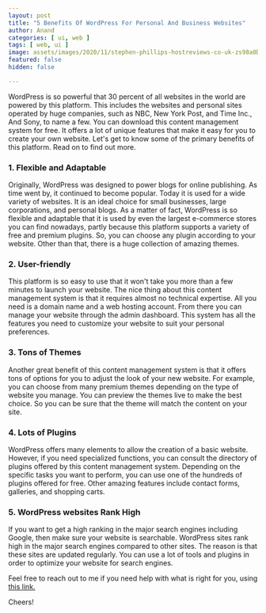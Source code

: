 ```yaml
---
layout: post
title: "5 Benefits Of WordPress For Personal And Business Websites"
author: Anand
categories: [ ui, web ]
tags: [ web, ui ]
image: assets/images/2020/11/stephen-phillips-hostreviews-co-uk-zs98a0DtKL4-unsplash.jpg
featured: false
hidden: false

---
```



WordPress is so powerful that 30 percent of all websites in the world are powered by this platform.  This includes the websites and personal sites operated by huge companies, such as NBC, New York Post, and Time Inc., And Sony, to name a few. You can download this content management system for free. It offers a lot of unique features that make it easy for you to create your own website. Let's get to know some of the primary benefits of this platform. Read on to find out more.

### 1. Flexible and Adaptable

Originally, WordPress was designed to power blogs for online publishing. As time went by, it continued to become popular. Today it is used for a wide variety of websites. It is an ideal choice for small businesses, large corporations, and personal blogs. As a matter of fact, WordPress is so flexible and adaptable that it is used by even the largest e-commerce stores you can find nowadays, partly because this platform supports a variety of free and premium plugins. So, you can choose any plugin according to your website. Other than that, there is a huge collection of amazing themes.

### 2. User-friendly

This platform is so easy to use that it won't take you more than a few minutes to launch your website. The nice thing about this content management system is that it requires almost no technical expertise. All you need is a domain name and a web hosting account. From there you can manage your website through the admin dashboard. This system has all the features you need to customize your website to suit your personal preferences. 

### 3. Tons of Themes

Another great benefit of this content management system is that it offers tons of options for you to adjust the look of your new website. For example, you can choose from many premium themes depending on the type of website you manage. You can preview the themes live to make the best choice. So you can be sure that the theme will match the content on your site.

### 4. Lots of Plugins

WordPress offers many elements to allow the creation of a basic website. However, if you need specialized functions, you can consult the directory of plugins offered by this content management system. Depending on the specific tasks you want to perform, you can use one of the hundreds of plugins offered for free. Other amazing features include contact forms, galleries, and shopping carts.

### 5. WordPress websites Rank High

If you want to get a high ranking in the major search engines including Google, then make sure your website is searchable. WordPress sites rank high in the major search engines compared to other sites. The reason is that these sites are updated regularly. You can use a lot of tools and plugins in order to optimize your website for search engines.


Feel free to reach out to me if you need help with what is right for you, using <a href="https://www.calendly.com/ahyconsulting/book" target="\_blank">this link.</a>

Cheers!





